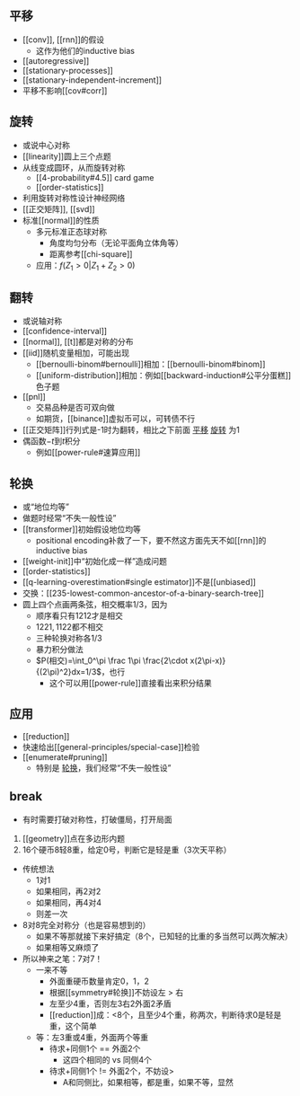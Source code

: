 ## 平移
- [[conv]], [[rnn]]的假设
  - 这作为他们的inductive bias
- [[autoregressive]]
- [[stationary-processes]]
- [[stationary-independent-increment]]
- 平移不影响[[cov#corr]]
## 旋转
- 或说中心对称
- [[linearity]]圆上三个点题
- 从线变成圆环，从而旋转对称
  - [[4-probability#4.5]] card game
  - [[order-statistics]]
- 利用旋转对称性设计神经网络
- [[正交矩阵]], [[svd]]
- 标准[[normal]]的性质
  - 多元标准正态球对称
    - 角度均匀分布（无论平面角立体角等）
    - 距离参考[[chi-square]]
  - 应用：$f(Z_1>0|Z_1+Z_2>0)$
## 翻转
- 或说轴对称
- [[confidence-interval]]
- [[normal]], [[t]]都是对称的分布
- [[iid]]随机变量相加，可能出现
  - [[bernoulli-binom#bernoulli]]相加：[[bernoulli-binom#binom]]
  - [[uniform-distribution]]相加：例如[[backward-induction#公平分蛋糕]]色子题
- [[pnl]]
  - 交易品种是否可双向做
  - 如期货，[[binance]]虚拟币可以，可转债不行
- [[正交矩阵]]行列式是-1时为翻转，相比之下前面 [平移](#平移) [旋转](#旋转) 为1
- 偶函数$-t$到$t$积分
  - 例如[[power-rule#速算应用]]
## 轮换
- 或“地位均等”
- 做题时经常“不失一般性设”
- [[transformer]]初始假设地位均等
  - positional encoding补救了一下，要不然这方面先天不如[[rnn]]的inductive bias
- [[weight-init]]中“初始化成一样”造成问题
- [[order-statistics]]
- [[q-learning-overestimation#single estimator]]不是[[unbiased]]
- 交换：[[235-lowest-common-ancestor-of-a-binary-search-tree]]
- 圆上四个点画两条弦，相交概率$1/3$，因为
  - 顺序看只有$1212$才是相交
  - $1221, 1122$都不相交
  - 三种轮换对称各$1/3$
  - 暴力积分做法
  - $P(相交)=\int_0^\pi \frac 1\pi  \frac{2\cdot x(2\pi-x)}{(2\pi)^2}dx=1/3$，也行
    - 这个可以用[[power-rule]]直接看出来积分结果
## 应用
- [[reduction]]
- 快速给出[[general-principles/special-case]]检验
- [[enumerate#pruning]]
  - 特别是 [轮换](#轮换)，我们经常“不失一般性设”
## break
- 有时需要打破对称性，打破僵局，打开局面
1. [[geometry]]点在多边形内题
2. 16个硬币8轻8重，给定0号，判断它是轻是重（3次天平称）
  - 传统想法
    - 1对1
    - 如果相同，再2对2
    - 如果相同，再4对4
    - 则差一次
  - 8对8完全对称分（也是容易想到的）
    - 如果不等那就接下来好搞定（8个，已知轻的比重的多当然可以两次解决）
    - 如果相等又麻烦了
  - 所以神来之笔：7对7！
    - 一来不等
      - 外面重硬币数量肯定0，1，2
      - 根据[[symmetry#轮换]]不妨设左 > 右
      - 左至少4重，否则左3右2外面2矛盾
      - [[reduction]]成：<8个，且至少4个重，称两次，判断待求0是轻是重，这个简单
    - 等：左3重或4重，外面两个等重
      - 待求+同侧1个 == 外面2个
        - 这四个相同的 vs 同侧4个
      - 待求+同侧1个 != 外面2个，不妨设>
        - A和同侧比，如果相等，都是重，如果不等，显然